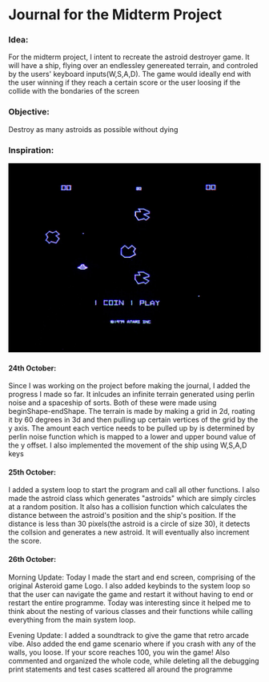 # Journal for the Midterm Project

### Idea: 
For the midterm project, I intent to recreate the astroid destroyer game. It will have a ship, flying over an endlessley genereated terrain, and controled by the users' keyboard inputs(W,S,A,D). The game would ideally end with the user winning if they reach a certain score or the user loosing if the collide with the bondaries of the screen

### Objective:
Destroy as many astroids as possible without dying

### Inspiration:

![](asteroids.jpg)

#### 24th October:
Since I was working on the project before making the journal, I added the progress I made so far. It inlcudes an infinite terrain generated using perlin noise and a spaceship of sorts. Both of these were made using beginShape-endShape. The terrain is made by making a grid in 2d, roating it by 60 degrees in 3d and then pulling up certain vertices of the grid by the y axis. The amount each vertice needs to be pulled up by is determined by perlin noise function which is mapped to a lower and upper bound value of the y offset. I also implemented the movement of the ship using W,S,A,D keys


#### 25th October:
I added  a system loop to start the program and call all other functions. I also made the astroid class which generates "astroids" which are simply circles at a random position. It also has a collision function which calculates the distance between the astroid's position and the ship's position. If the distance is less than 30 pixels(the astroid is a circle of size 30), it detects the collsion and generates a new astroid. It will eventually also increment the score.


#### 26th October:
Morning Update: Today I made the start and end screen, comprising of the original Asteroid game Logo. I also added keybinds to the system loop so that the user can navigate the game and restart it without having to end or restart the entire programme. Today was interesting since it helped me to think about the nesting of various classes and their functions while calling everything from the main system loop.

Evening Update: I added a soundtrack to give the game that retro arcade vibe. Also added the end game scenario where if you crash with any of the walls, you loose. If your score reaches 100, you win the game! Also commented and organized the whole code, while deleting all the debugging print statements and test cases scattered all around the programme
